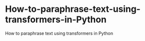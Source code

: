 # How-to-paraphrase-text-using-transformers-in-Python
How to paraphrase text using transformers in Python
